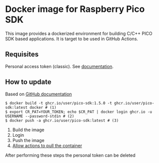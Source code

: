 # Docker image for Raspberry Pico SDK

This image provides a dockerized environment for building C/C++ PICO SDK based applications.
It is target to be used in GitHub Actions.

## Requisites

Personal access token (classic). See [documentation](https://docs.github.com/en/authentication/keeping-your-account-and-data-secure/creating-a-personal-access-token).

## How to update

Based on [GitHub documentation](https://docs.github.com/en/packages/working-with-a-github-packages-registry/working-with-the-container-registry)

```
$ docker build -t ghcr.io/user/pico-sdk:1.5.0 -t ghcr.io/user/pico-sdk:latest docker # (1)
$ export CR_PAT=YOUR_TOKEN; echo $CR_PAT | docker login ghcr.io -u USERNAME --password-stdin # (2)
$ docker push -a ghcr.io/user/pico-sdk:latest # (3)
```

1. Build the image
2. Login
3. Push the image
4. [Allow actions to pull the container](https://docs.github.com/en/packages/learn-github-packages/configuring-a-packages-access-control-and-visibility)

After performing these steps the personal token can be deleted
